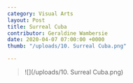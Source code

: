 ```yaml
---
category: Visual Arts
layout: Post
title: Surreal Cuba
contributor: Geraldine Wambersie
date: 2020-04-07 07:00:00 +0000
thumb: "/uploads/10. Surreal Cuba.png"

---
```

> ![](/uploads/10. Surreal Cuba.png)